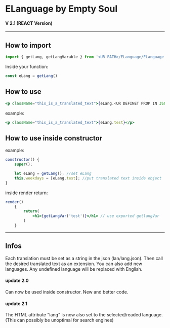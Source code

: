 # ELanguage by Empty Soul
#### V 2.1 (REACT Version)
_____
## How to import
```jsx
import { getLang, getLangVarable } from '<UR PATH>/ELanguage/ELanguage.jsx'
```

Inside your function:
```jsx
const eLang = getLang()
```
## How to use

```jsx
<p className="this_is_a_translated_text">{eLang.<UR DEFINET PROP IN JSON>}</p>
```
example:
```jsx
<p className="this_is_a_translated_text">{eLang.test}</p>
```

## How to use inside constructor

example:
```jsx
constructor() {
    super();

    let eLang = getLang(); //set eLang
    this.weekdays = [eLang.test]; //put translated text inside object
}
```

inside render return:
```jsx
render() 
    {
        return(
            <h1>{getLangVar('test')}</h1> // use exported getlangVar
        )
    }
```
____

## Infos
Each translation must be set as a string in the json (lan/lang.json).
Then call the desired translated text as an extension.
You can also add new languages.
Any undefined language will be replaced with English.

#### update 2.0
Can now be used inside constructor.
New and better code.

#### update 2.1
The HTML attribute "lang" is now also set to the selected/readed language.
(This can possibly be unoptimal for search engines)
